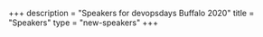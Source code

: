 +++
description = "Speakers for devopsdays Buffalo 2020"
title = "Speakers"
type = "new-speakers"
+++